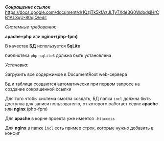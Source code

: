_**Сокращение ссылок**_
https://docs.google.com/document/d/1QzjTk5kfAzJLTyTXde3G0WdodsjHrCB1AL3gU-80qiQ/edit

_Системные требования:_

**apache+php** или **nginx+(php-fpm)**

В качестве **БД** используется **SqLite**

библиотека `php-sqlite3` должна быть установлена


_Установка:_

Загрузить все содержимое в DocumentRoot web-сервера

Бд и таблица создаются автоматически при первом запросе на создание сокращенной ссылки

Для того чтобы система смогла создать, БД папка `incl` должна быть доступна для записи пользователю, от которого работает севис **apache** или **nginx** (php-fpm)

Для **apache** в корне проекта уже имеется `.htaccess`

Для **nginx** в папке `incl` есть пример строк, которые нужно добавить в конфиг